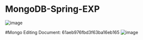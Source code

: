 # MongoDB-Spring-EXP
![image](https://user-images.githubusercontent.com/89586698/144955018-0af1edf7-56ea-481c-9902-73f462253a17.png)

#Mongo
Editing Document: 61aeb976fbd3f63ba16eb165
![image](https://user-images.githubusercontent.com/89586698/144955129-88deefc3-2f97-4e15-a030-56f0125559a3.png)
